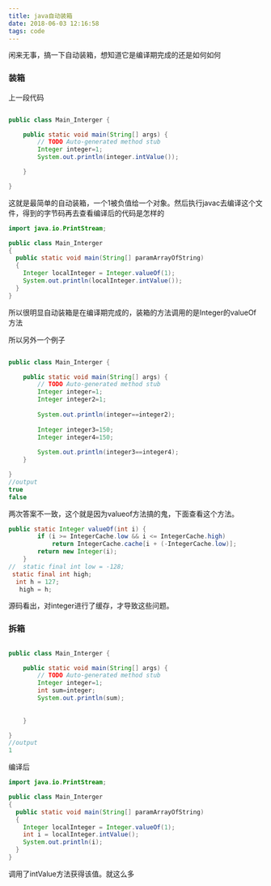 ```yaml
---
title: java自动装箱
date: 2018-06-03 12:16:58
tags: code
---
```


闲来无事，搞一下自动装箱，想知道它是编译期完成的还是如何如何

### 装箱

上一段代码

```java

public class Main_Interger {

	public static void main(String[] args) {
		// TODO Auto-generated method stub
		Integer integer=1;
		System.out.println(integer.intValue());

	}

}

```

这就是最简单的自动装箱，一个1被负值给一个对象。然后执行javac去编译这个文件，得到的字节码再去查看编译后的代码是怎样的

```java
import java.io.PrintStream;

public class Main_Interger
{
  public static void main(String[] paramArrayOfString)
  {
    Integer localInteger = Integer.valueOf(1);
    System.out.println(localInteger.intValue());
  }
}
```

所以很明显自动装箱是在编译期完成的，装箱的方法调用的是Integer的valueOf方法

所以另外一个例子

```java

public class Main_Interger {

	public static void main(String[] args) {
		// TODO Auto-generated method stub
		Integer integer=1;
		Integer integer2=1;
		
		System.out.println(integer==integer2);
		
		Integer integer3=150;
		Integer integer4=150;
		
		System.out.println(integer3==integer4);
	}

}
//output
true
false
```

两次答案不一致，这个就是因为valueof方法搞的鬼，下面查看这个方法。

```java
public static Integer valueOf(int i) {
        if (i >= IntegerCache.low && i <= IntegerCache.high)
            return IntegerCache.cache[i + (-IntegerCache.low)];
        return new Integer(i);
    }
//  static final int low = -128;
 static final int high;
  int h = 127;
   high = h;
```

源码看出，对integer进行了缓存，才导致这些问题。



### 拆箱

```java

public class Main_Interger {

	public static void main(String[] args) {
		// TODO Auto-generated method stub
		Integer integer=1;
		int sum=integer;
		System.out.println(sum);
		
		
	}

}
//output
1
```

编译后

```java
import java.io.PrintStream;

public class Main_Interger
{
  public static void main(String[] paramArrayOfString)
  {
    Integer localInteger = Integer.valueOf(1);
    int i = localInteger.intValue();
    System.out.println(i);
  }
}
```

调用了intValue方法获得该值。就这么多





















